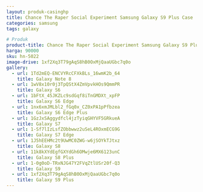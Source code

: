 ```yaml
---
layout: produk-casinghp
title: Chance The Raper Social Experiment Samsung Galaxy S9 Plus Case
categories: samsung
tags: galaxy

# Produk
product-title: Chance The Raper Social Experiment Samsung Galaxy S9 Plus Case
harga: 90000
sku: hn-5022
image-drive: 1xf2Xq3T79gAqS8hB0OxMjQaaUGbc7q0o
gallery:
  - url: 1Td2mEQ-ENCVYRcCFXkBLs_16wmK2b_64
    title: Galaxy Note 8
  - url: 1wV8x10r0j3TpQStX4ZmVpvkHOs9QmmPR
    title: Galaxy S6
  - url: 1bFtX_45JKZLc9sdGqf8iTnGMDXt_xpFP
    title: Galaxy S6 Edge
  - url: 1nx6xmJMLbl2_fGq0x_CZ0xPA1pPfbzea
    title: Galaxy S6 Edge Plus
  - url: 1GzJxSAggydfcl4jzTyiqGHYVF5GRkueA
    title: Galaxy S7
  - url: 1-Sf7lIzLsfZObbwwz2uSeL4ROxmECG9G
    title: Galaxy S7 Edge
  - url: 1J5hEEHMc2t9UwMC0ZWG-w6jSOYkTJtxz
    title: Galaxy S8
  - url: 11k8kXYdEgfGXYdGh6OMwje6MX6123unC
    title: Galaxy S8 Plus
  - url: 1-0g0oD-TRxNJG47Y2FVqZtlUSr20f-Q3
    title: Galaxy S9
  - url: 1xf2Xq3T79gAqS8hB0OxMjQaaUGbc7q0o
    title: Galaxy S9 Plus
---
```


